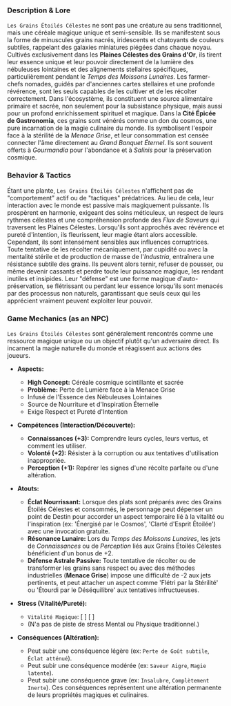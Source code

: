 ### Description & Lore
`Les Grains Étoilés Célestes` ne sont pas une créature au sens traditionnel, mais une céréale magique unique et semi-sensible. Ils se manifestent sous la forme de minuscules grains nacrés, iridescents et chatoyants de couleurs subtiles, rappelant des galaxies miniatures piégées dans chaque noyau. Cultivés exclusivement dans les **Plaines Célestes des Grains d'Or**, ils tirent leur essence unique et leur pouvoir directement de la lumière des nébuleuses lointaines et des alignements stellaires spécifiques, particulièrement pendant le *Temps des Moissons Lunaires*. Les farmer-chefs nomades, guidés par d'anciennes cartes stellaires et une profonde révérence, sont les seuls capables de les cultiver et de les récolter correctement. Dans l'écosystème, ils constituent une source alimentaire primaire et sacrée, non seulement pour la subsistance physique, mais aussi pour un profond enrichissement spirituel et magique. Dans la **Cité Épicée de Gastronomia**, ces grains sont vénérés comme un don du cosmos, une pure incarnation de la magie culinaire du monde. Ils symbolisent l'espoir face à la stérilité de la *Menace Grise*, et leur consommation est censée connecter l'âme directement au *Grand Banquet Éternel*. Ils sont souvent offerts à *Gourmandia* pour l'abondance et à *Salinis* pour la préservation cosmique.

### Behavior & Tactics
Étant une plante, `Les Grains Étoilés Célestes` n'affichent pas de "comportement" actif ou de "tactiques" prédatrices. Au lieu de cela, leur interaction avec le monde est passive mais magiquement puissante. Ils prospèrent en harmonie, exigeant des soins méticuleux, un respect de leurs rythmes célestes et une compréhension profonde des *Flux de Saveurs* qui traversent les Plaines Célestes. Lorsqu'ils sont approchés avec révérence et pureté d'intention, ils fleurissent, leur magie étant alors accessible. Cependant, ils sont intensément sensibles aux influences corruptrices. Toute tentative de les récolter mécaniquement, par cupidité ou avec la mentalité stérile et de production de masse de l'*Industria*, entraînera une résistance subtile des grains. Ils peuvent alors ternir, refuser de pousser, ou même devenir cassants et perdre toute leur puissance magique, les rendant inutiles et insipides. Leur "défense" est une forme magique d'auto-préservation, se flétrissant ou perdant leur essence lorsqu'ils sont menacés par des processus non naturels, garantissant que seuls ceux qui les apprécient vraiment peuvent exploiter leur pouvoir.

### Game Mechanics (as an NPC)
`Les Grains Étoilés Célestes` sont généralement rencontrés comme une ressource magique unique ou un objectif plutôt qu'un adversaire direct. Ils incarnent la magie naturelle du monde et réagissent aux actions des joueurs.

*   **Aspects:**
    *   **High Concept:** Céréale cosmique scintillante et sacrée
    *   **Problème:** Perte de Lumière face à la Menace Grise
    *   Infusé de l'Essence des Nébuleuses Lointaines
    *   Source de Nourriture et d'Inspiration Éternelle
    *   Exige Respect et Pureté d'Intention

*   **Compétences (Interaction/Découverte):**
    *   **Connaissances (+3):** Comprendre leurs cycles, leurs vertus, et comment les utiliser.
    *   **Volonté (+2):** Résister à la corruption ou aux tentatives d'utilisation inappropriée.
    *   **Perception (+1):** Repérer les signes d'une récolte parfaite ou d'une altération.

*   **Atouts:**
    *   **Éclat Nourrissant:** Lorsque des plats sont préparés avec des Grains Étoilés Célestes et consommés, le personnage peut dépenser un point de Destin pour accorder un aspect temporaire lié à la vitalité ou l'inspiration (ex: 'Énergisé par le Cosmos', 'Clarté d'Esprit Étoilée') avec une invocation gratuite.
    *   **Résonance Lunaire:** Lors du *Temps des Moissons Lunaires*, les jets de *Connaissances* ou de *Perception* liés aux Grains Étoilés Célestes bénéficient d'un bonus de +2.
    *   **Défense Astrale Passive:** Toute tentative de récolter ou de transformer les grains sans respect ou avec des méthodes industrielles (**Menace Grise**) impose une difficulté de -2 aux jets pertinents, et peut attacher un aspect comme 'Flétri par la Stérilité' ou 'Étourdi par le Déséquilibre' aux tentatives infructueuses.

*   **Stress (Vitalité/Pureté):**
    *   `Vitalité Magique`: [ ] [ ]
    *   (N'a pas de piste de stress Mental ou Physique traditionnel.)

*   **Conséquences (Altération):**
    *   Peut subir une conséquence légère (ex: `Perte de Goût subtile`, `Éclat atténué`).
    *   Peut subir une conséquence modérée (ex: `Saveur Aigre`, `Magie latente`).
    *   Peut subir une conséquence grave (ex: `Insalubre`, `Complètement Inerte`). Ces conséquences représentent une altération permanente de leurs propriétés magiques et culinaires.
